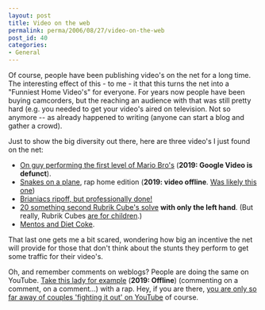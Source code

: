 ```yaml
---
layout: post
title: Video on the web
permalink: perma/2006/08/27/video-on-the-web
post_id: 40
categories:
- General
---
```


Of course, people have been publishing video's on the net for a long time. The
interesting effect of this - to me - it that this turns the net into a
"Funniest Home Video's" for everyone. For years now people have been buying
camcorders, but the reaching an audience with that was still pretty hard (e.g.
you needed to get your video's aired on television. Not so anymore -- as
already happened to writing (anyone can start a blog and gather a crowd).

Just to show the big diversity out there, here are three video's I just found
on the net:

* <a href="http://video.google.com/videoplay?docid=-2139555376132383479&q=mario">On guy <u>performing</u> the first level of Mario Bro's</a> (**2019: Google Video is defunct**).
* <a href="http://youtube.com/watch?mode=related&v=W8-FbR4CinE">Snakes on a plane</a>, rap home edition (**2019: video offline**. <a href="https://www.youtube.com/watch?v=lKTDSj6jSiM">Was likely this one</a>)
* <a href="http://www.youtube.com/watch?v=GMwNk22u1T8">Brianiacs ripoff, but professionally done!</a>
* <a href="http://www.youtube.com/watch?v=NJz02Nh99Cs">20 something second Rubrik Cube's solve</a> **with only the left hand**. (But really, Rubrik Cubes <a href="http://www.youtube.com/watch?v=uSe1Ad2lE9c&NR">are for children</a>.)
* <a href="http://www.youtube.com/watch?v=x_iG4qDd_mk&NR">Mentos and Diet Coke</a>. 

That last one gets me a bit scared, wondering how big an incentive the net will
provide for those that don't think about the stunts they perform to get some
traffic for their video's.

Oh, and remember comments on weblogs? People are doing the same on YouTube. <a
href="http://www.youtube.com/watch?v=CQO3K8BcyGM">Take this lady for
example</a> (**2019: Offline**) (commenting on a comment, on a comment...) with a rap. Hey, if you
are there, <a href="http://www.youtube.com/watch?v=rafpJ7DzqQ4&NR">you are only
so far away of couples 'fighting it out' on YouTube</a> of course.
